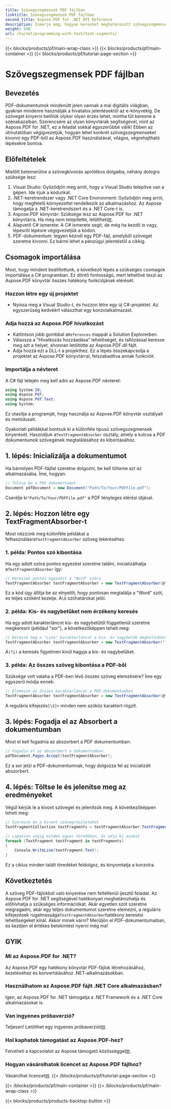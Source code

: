 ```yaml
---
title: Szövegszegmensek PDF fájlban
linktitle: Szövegszegmensek PDF fájlban
second_title: Aspose.PDF for .NET API Reference
description: Ismerje meg, hogyan kereshet meghatározott szövegszegmenseket PDF-fájlban az Aspose.PDF for .NET reguláris kifejezéseivel.
weight: 540
url: /hu/net/programming-with-text/text-segments/
---
```


{{< blocks/products/pf/main-wrap-class >}}
{{< blocks/products/pf/main-container >}}
{{< blocks/products/pf/tutorial-page-section >}}

# Szövegszegmensek PDF fájlban

## Bevezetés

PDF-dokumentumok mindenütt jelen vannak a mai digitális világban, gyakran mindenre használják a hivatalos jelentésektől az e-könyvekig. De szöveget kinyerni belőlük olykor olyan érzés lehet, mintha tűt keresne a szénakazalban. Szerencsére az olyan könyvtárak segítségével, mint az Aspose.PDF for .NET, ez a feladat sokkal egyszerűbbé válik! Ebben az útmutatóban végigvezetjük, hogyan lehet konkrét szövegszegmenseket kivonni egy PDF-ből az Aspose.PDF használatával, világos, végrehajtható lépésekre bontva. 

## Előfeltételek

Mielőtt belemerülne a szövegkivonás aprólékos dolgaiba, néhány dologra szüksége lesz:

1. Visual Studio: Győződjön meg arról, hogy a Visual Studio telepítve van a gépen. Ide írjuk a kódunkat.
2. .NET-keretrendszer vagy .NET Core Environment: Győződjön meg arról, hogy megfelelő környezettel rendelkezik az alkalmazáshoz. Az Aspose támogatja a .NET-keretrendszert és a .NET Core-t is.
3.  Aspose.PDF könyvtár: Szüksége lesz az Aspose.PDF for .NET könyvtárra. Ha még nem telepítette, letöltheti[itt](https://releases.aspose.com/pdf/net/).
4. Alapvető C# ismerete: A C# ismerete segít, de még ha kezdő is vagy, lépésről lépésre végigvezetjük a kódon.
5. PDF-dokumentum: legyen kéznél egy PDF-fájl, amelyből szöveget szeretne kivonni. Ez bármi lehet a pénzügyi jelentéstől a cikkig.

## Csomagok importálása

Most, hogy mindent beállítottunk, a következő lépés a szükséges csomagok importálása a C# programban. Ez döntő fontosságú, mert lehetővé teszi az Aspose.PDF könyvtár összes hatékony funkciójának elérését.

### Hozzon létre egy új projektet

- Nyissa meg a Visual Studio-t, és hozzon létre egy új C#-projektet. Az egyszerűség kedvéért választhat egy konzolalkalmazást.

### Adja hozzá az Aspose.PDF hivatkozást

-  Kattintson jobb gombbal a`References` mappát a Solution Explorerben.
- Válassza a "Hivatkozás hozzáadása" lehetőséget, és tallózással keresse meg azt a helyet, ahonnan letöltötte az Aspose.PDF.dll fájlt.
- Adja hozzá ezt a DLL-t a projekthez. Ez a lépés összekapcsolja a projektet az Aspose.PDF könyvtárral, felszabadítva annak funkcióit.

### Importálja a névteret

A C# fájl tetején meg kell adni az Aspose.PDF névteret:

```csharp
using System.IO;
using Aspose.Pdf;
using Aspose.Pdf.Text;
using System;
```
Ez utasítja a programját, hogy használja az Aspose.PDF könyvtár osztályait és metódusait.

Gyakorlati példákkal bontsuk ki a különféle típusú szövegszegmensek kinyerését. Használjuk a`TextFragmentAbsorber` osztály, amely a kulcsa a PDF dokumentumok szövegének megtalálásához és kibontásához.

## 1. lépés: Inicializálja a dokumentumot

Ha bármilyen PDF-fájllal szeretne dolgozni, be kell töltenie azt az alkalmazásába. Íme, hogyan:

```csharp
// Töltse be a PDF dokumentumot
Document pdfDocument = new Document("Path/To/Your/PDFFile.pdf");
```
 Cserélje ki`"Path/To/Your/PDFFile.pdf"` a PDF tényleges elérési útjával.

## 2. lépés: Hozzon létre egy TextFragmentAbsorber-t

 Most nézzünk meg különféle példákat a felhasználásra`TextFragmentAbsorber` szöveg lekéréséhez.

### 1. példa: Pontos szó kibontása

 Ha egy adott szóra pontos egyezést szeretne találni, inicializálhatja a`TextFragmentAbsorber` így:

```csharp
// Keressen pontos egyezést a "Word" szóra
TextFragmentAbsorber textFragmentAbsorber = new TextFragmentAbsorber(@"\bWord\b", new TextSearchOptions(true));
```
 Ez a kód úgy állítja be az elnyelőt, hogy pontosan megtalálja a "Word" szót, és teljes szóként kezelje. A`\b` szóhatárokat jelöl.

### 2. példa: Kis- és nagybetűket nem érzékeny keresés

Ha egy adott karakterláncot kis- és nagybetűtől függetlenül szeretne megkeresni (például "sor"), a következőképpen teheti meg:

```csharp
// Keresse meg a "Line" karakterláncot a kis- és nagybetűk megkülönböztetése nélkül
TextFragmentAbsorber textFragmentAbsorber = new TextFragmentAbsorber("(?i)Line", new TextSearchOptions(true));
```
 A`(?i)` a keresés figyelmen kívül hagyja a kis- és nagybetűket. 

### 3. példa: Az összes szöveg kibontása a PDF-ből

Szüksége volt valaha a PDF-ben lévő összes szöveg elemzésére? Íme egy egyszerű módja ennek:

```csharp
// Elemezze az összes karakterláncot a PDF-dokumentumban
TextFragmentAbsorber textFragmentAbsorber = new TextFragmentAbsorber(@"[\S]+");
```
 A reguláris kifejezés`[\S]+` minden nem szóköz karaktert rögzít. 

## 3. lépés: Fogadja el az Absorbert a dokumentumban

Most el kell fogadnia az abszorbert a PDF dokumentumban:

```csharp
// Fogadja el az abszorbert a dokumentumban
pdfDocument.Pages.Accept(textFragmentAbsorber);
```
Ez a sor jelzi a PDF-dokumentumnak, hogy dolgozza fel az inicializált abszorbert.

## 4. lépés: Töltse le és jelenítse meg az eredményeket

Végül kérjük le a kivont szöveget és jelenítsük meg. A következőképpen teheti meg:

```csharp
// Szerezze be a kivont szövegrészleteket
TextFragmentCollection textFragments = textFragmentAbsorber.TextFragments;

// Lapozzon végig minden egyes töredéken, és adja ki azokat
foreach (TextFragment textFragment in textFragments)
{
    Console.WriteLine(textFragment.Text);
}
```
Ez a ciklus minden talált töredéket feldolgoz, és kinyomtatja a konzolra.

## Következtetés

 A szöveg PDF-fájlokból való kinyerése nem feltétlenül ijesztő feladat. Az Aspose.PDF for .NET segítségével hatékonyan meghatározhatja és előhívhatja a szükséges információkat. Akár egyetlen szót szeretne megragadni, akár egy teljes dokumentumot szeretne elemezni, a reguláris kifejezések rugalmassága`TextFragmentAbsorber`hatékony keresési lehetőségeket kínál. Akkor minek várni? Merüljön el PDF-dokumentumaiban, és kezdjen el értékes betekintést nyerni még ma!

## GYIK

### Mi az Aspose.PDF for .NET?
Az Aspose.PDF egy hatékony könyvtár PDF-fájlok létrehozásához, kezeléséhez és konvertálásához .NET-alkalmazásokban.

### Használhatom az Aspose.PDF fájlt .NET Core alkalmazásban?
Igen, az Aspose.PDF for .NET támogatja a .NET Framework és a .NET Core alkalmazásokat is.

### Van ingyenes próbaverzió?
 Teljesen! Letölthet egy ingyenes próbaverziót[itt](https://releases.aspose.com/).

### Hol kaphatok támogatást az Aspose.PDF-hez?
 Felveheti a kapcsolatot az Aspose támogató közösséggel[itt](https://forum.aspose.com/c/pdf/10).

### Hogyan vásárolhatok licencet az Aspose.PDF fájlhoz?
 Vásárolhat licencet[itt](https://purchase.aspose.com/buy).
{{< /blocks/products/pf/tutorial-page-section >}}

{{< /blocks/products/pf/main-container >}}
{{< /blocks/products/pf/main-wrap-class >}}

{{< blocks/products/products-backtop-button >}}
